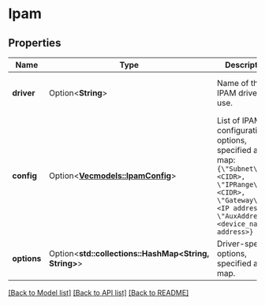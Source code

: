 # Ipam

## Properties

Name | Type | Description | Notes
------------ | ------------- | ------------- | -------------
**driver** | Option<**String**> | Name of the IPAM driver to use. | [optional][default to default]
**config** | Option<[**Vec<models::IpamConfig>**](IPAMConfig.md)> | List of IPAM configuration options, specified as a map:  ``` {\"Subnet\": <CIDR>, \"IPRange\": <CIDR>, \"Gateway\": <IP address>, \"AuxAddress\": <device_name:IP address>} ```  | [optional]
**options** | Option<**std::collections::HashMap<String, String>**> | Driver-specific options, specified as a map. | [optional]

[[Back to Model list]](../README.md#documentation-for-models) [[Back to API list]](../README.md#documentation-for-api-endpoints) [[Back to README]](../README.md)


